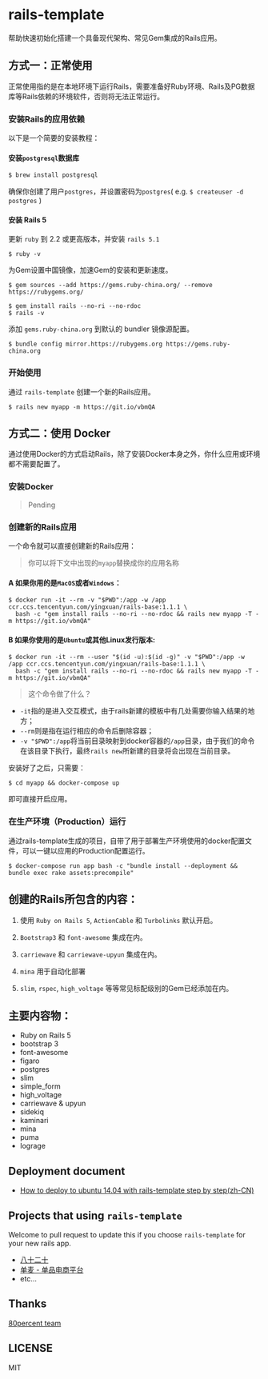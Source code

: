 # rails-template

帮助快速初始化搭建一个具备现代架构、常见Gem集成的Rails应用。

## 方式一：正常使用

正常使用指的是在本地环境下运行Rails，需要准备好Ruby环境、Rails及PG数据库等Rails依赖的环境软件，否则将无法正常运行。

### 安装Rails的应用依赖

以下是一个简要的安装教程：

#### 安装`postgresql`数据库

```bash
$ brew install postgresql
```

确保你创建了用户`postgres`，并设置密码为`postgres`( e.g. `$ createuser -d postgres` )

#### 安装 Rails 5

更新 `ruby` 到 2.2 或更高版本，并安装 `rails 5.1`

```
$ ruby -v
```

为Gem设置中国镜像，加速Gem的安装和更新速度。

```
$ gem sources --add https://gems.ruby-china.org/ --remove https://rubygems.org/
```

```
$ gem install rails --no-ri --no-rdoc
$ rails -v
```

添加 `gems.ruby-china.org` 到默认的 bundler 镜像源配置。

```
$ bundle config mirror.https://rubygems.org https://gems.ruby-china.org
```

### 开始使用

通过 `rails-template` 创建一个新的Rails应用。

```
$ rails new myapp -m https://git.io/vbmQA

```

## 方式二：使用 Docker

通过使用Docker的方式启动Rails，除了安装Docker本身之外，你什么应用或环境都不需要配置了。

### 安装Docker

> Pending

### 创建新的Rails应用

一个命令就可以直接创建新的Rails应用：

> 你可以将下文中出现的`myapp`替换成你的应用名称

#### A 如果你用的是`MacOS`或者`Windows`：

```
$ docker run -it --rm -v "$PWD":/app -w /app ccr.ccs.tencentyun.com/yingxuan/rails-base:1.1.1 \
  bash -c "gem install rails --no-ri --no-rdoc && rails new myapp -T -m https://git.io/vbmQA"
```

#### B 如果你使用的是`Ubuntu`或其他Linux发行版本:

```
$ docker run -it --rm --user "$(id -u):$(id -g)" -v "$PWD":/app -w /app ccr.ccs.tencentyun.com/yingxuan/rails-base:1.1.1 \
  bash -c "gem install rails --no-ri --no-rdoc && rails new myapp -T -m https://git.io/vbmQA"
```

> 这个命令做了什么？
-  `-it`指的是进入交互模式，由于rails新建的模板中有几处需要你输入结果的地方；
- `--rm`则是指在运行相应的命令后删除容器；
- `-v "$PWD":/app`将当前目录映射到docker容器的`/app`目录，由于我们的命令在该目录下执行，最终`rails new`所新建的目录将会出现在当前目录。

安装好了之后，只需要：

```
$ cd myapp && docker-compose up
```

即可直接开启应用。

### 在生产环境（Production）运行

通过rails-template生成的项目，自带了用于部署生产环境使用的docker配置文件，可以一键以应用的Production配置运行。

```
$ docker-compose run app bash -c "bundle install --deployment && bundle exec rake assets:precompile"
```

## 创建的Rails所包含的内容：

1. 使用 `Ruby on Rails 5`, `ActionCable` 和 `Turbolinks` 默认开启。

2. `Bootstrap3` 和 `font-awesome` 集成在内。

3. `carriewave` 和 `carriewave-upyun` 集成在内。

4. `mina` 用于自动化部署

5. `slim`, `rspec`, `high_voltage` 等等常见标配级别的Gem已经添加在内。

## 主要内容物：

* Ruby on Rails 5
* bootstrap 3
* font-awesome
* figaro
* postgres
* slim
* simple_form
* high_voltage
* carriewave & upyun
* sidekiq
* kaminari
* mina
* puma
* lograge

## Deployment document

* [How to deploy to ubuntu 14.04 with rails-template step by step(zh-CN)](https://github.com/80percent/rails-template/wiki/how-to-deploy-rails-to-ubuntu1404-with-rails-template)

## Projects that using `rails-template`

Welcome to pull request to update this if you choose `rails-template` for your new rails app.

* [八十二十](https://80post.com)
* [单麦 - 单品电商平台](https://80danmai.com)
* etc...

## Thanks

[80percent team](https://www.80percent.io)

## LICENSE

MIT
